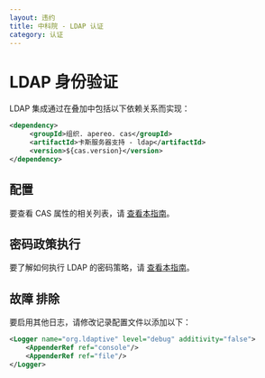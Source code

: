 ```yaml
---
layout: 违约
title: 中科院 - LDAP 认证
category: 认证
---
```


# LDAP 身份验证

LDAP 集成通过在叠加中包括以下依赖关系而实现：

```xml
<dependency>
     <groupId>组织. apereo. cas</groupId>
     <artifactId>卡斯服务器支持 - ldap</artifactId>
     <version>${cas.version}</version>
</dependency>
```

## 配置

要查看 CAS 属性的相关列表，请 [查看本指南](../configuration/Configuration-Properties.html#ldap-authentication)。

## 密码政策执行

要了解如何执行 LDAP 的密码策略，请 [查看本指南](Password-Policy-Enforcement.html)。

## 故障 排除

要启用其他日志，请修改记录配置文件以添加以下：

```xml
<Logger name="org.ldaptive" level="debug" additivity="false">
    <AppenderRef ref="console"/>
    <AppenderRef ref="file"/>
</Logger>
```
